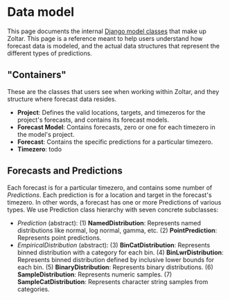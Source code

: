 # Data model

This page documents the internal [Django model classes](https://docs.djangoproject.com/en/1.11/topics/db/models/) that
make up Zoltar. This page is a reference meant to help users understand how forecast data is modeled, and the actual
data structures that represent the different types of predictions.


## "Containers"

These are the classes that users see when working within Zoltar, and they structure where forecast data resides.

- **Project**: Defines the valid locations, targets, and timezeros for the project's forecasts, and contains its
  forecast models.
- **Forecast Model**: Contains forecasts, zero or one for each timezero in the model's project.
- **Forecast**: Contains the specific predictions for a particular timezero.
- **Timezero**: todo


## Forecasts and Predictions

Each forecast is for a particular timezero, and contains some number of _Predictions_. Each prediction is for a location
and target in the forecast's timezero. In other words, a forecast has one or more Predictions of various types. We
use Prediction class hierarchy with seven concrete subclasses:

- _Prediction_ (abstract):
    (1) **NamedDistribution**: Represents named distributions like normal, log normal, gamma, etc.
    (2) **PointPrediction**: Represents point predictions.
- _EmpiricalDistribution_ (abstract):
    (3)  **BinCatDistribution**: Represents binned distribution with a category for each bin.
    (4)  **BinLwrDistribution**: Represents binned distribution defined by inclusive lower bounds for each bin.
    (5)   **BinaryDistribution**: Represents binary distributions.
    (6)   **SampleDistribution**: Represents numeric samples.
    (7)   **SampleCatDistribution**: Represents character string samples from categories.
